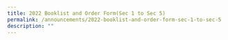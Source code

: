 ```yaml
---
title: 2022 Booklist and Order Form(Sec 1 to Sec 5)
permalink: /announcements/2022-booklist-and-order-form-sec-1-to-sec-5
description: ""
---
```

